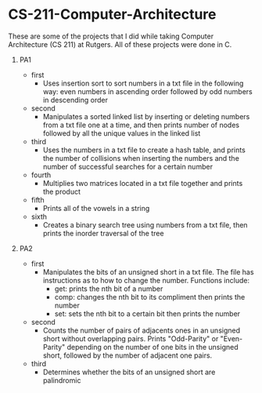 # CS-211-Computer-Architecture

These are some of the projects that I did while taking Computer Architecture (CS 211) at Rutgers. All of these projects were done in C.

1. PA1
    - first
        - Uses insertion sort to sort numbers in a txt file in the following way: even numbers in ascending order followed by odd numbers in descending order
    - second
        - Manipulates a sorted linked list by inserting or deleting numbers from a txt file one at a time, and then prints number of nodes followed by all the unique values in the linked list
    - third
        - Uses the numbers in a txt file to create a hash table, and prints the number of collisions when inserting the numbers and the number of successful searches for a certain number
    - fourth
        - Multiplies two matrices located in a txt file together and prints the product
    - fifth
        - Prints all of the vowels in a string
    - sixth
        - Creates a binary search tree using numbers from a txt file, then prints the inorder traversal of the tree

2. PA2
    - first
        - Manipulates the bits of an unsigned short in a txt file. The file has instructions as to how to change the number. Functions include:
            - get: prints the nth bit of a number
            - comp: changes the nth bit to its compliment then prints the number
            - set: sets the nth bit to a certain bit then prints the number
    - second
        - Counts the number of pairs of adjacents ones in an unsigned short without overlapping pairs. Prints "Odd-Parity" or "Even-Parity" depending on the number of one bits in the unsigned short, followed by the number of adjacent one pairs.
    - third
        - Determines whether the bits of an unsigned short are palindromic
